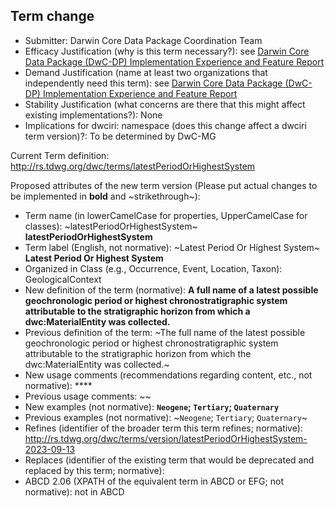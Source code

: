 ## Term change

* Submitter: Darwin Core Data Package Coordination Team
* Efficacy Justification (why is this term necessary?): see [Darwin Core Data Package (DwC-DP) Implementation Experience and Feature Report](https://gbif.github.io/dwc-dp/docs/dwc_dp_implementation_feature_reports.pdf)
* Demand Justification (name at least two organizations that independently need this term): see [Darwin Core Data Package (DwC-DP) Implementation Experience and Feature Report](https://gbif.github.io/dwc-dp/docs/dwc_dp_implementation_feature_reports.pdf)
* Stability Justification (what concerns are there that this might affect existing implementations?): None
* Implications for dwciri: namespace (does this change affect a dwciri term version)?: To be determined by DwC-MG

Current Term definition: http://rs.tdwg.org/dwc/terms/latestPeriodOrHighestSystem

Proposed attributes of the new term version (Please put actual changes to be implemented in **bold** and ~strikethrough~):

* Term name (in lowerCamelCase for properties, UpperCamelCase for classes): ~latestPeriodOrHighestSystem~ **latestPeriodOrHighestSystem**
* Term label (English, not normative): ~Latest Period Or Highest System~ **Latest Period Or Highest System**
* Organized in Class (e.g., Occurrence, Event, Location, Taxon): GeologicalContext
* New definition of the term (normative): **A full name of a latest possible geochronologic period or highest chronostratigraphic system attributable to the stratigraphic horizon from which a dwc:MaterialEntity was collected.**
* Previous definition of the term: ~The full name of the latest possible geochronologic period or highest chronostratigraphic system attributable to the stratigraphic horizon from which the dwc:MaterialEntity was collected.~
* New usage comments (recommendations regarding content, etc., not normative): **** 
* Previous usage comments: ~~
* New examples (not normative): **`Neogene`; `Tertiary`; `Quaternary`**
* Previous examples (not normative): ~`Neogene`; `Tertiary`; `Quaternary`~
* Refines (identifier of the broader term this term refines; normative): http://rs.tdwg.org/dwc/terms/version/latestPeriodOrHighestSystem-2023-09-13
* Replaces (identifier of the existing term that would be deprecated and replaced by this term; normative): 
* ABCD 2.06 (XPATH of the equivalent term in ABCD or EFG; not normative): not in ABCD
